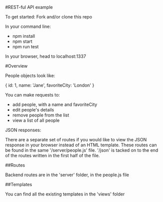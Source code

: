 #REST-ful API example

To get started:
Fork and/or clone this repo

In your command line:

* npm install
* npm start
* npm run test

In your browser, head to localhost:1337

#Overview

People objects look like:

  {
    id: 1,
    name: 'Jane',
    favoriteCity: 'London'
  }

You can make requests to:

* add people, with a name and favoriteCity
* edit people's details
* remove people from the list
* view a list of all people

JSON responses:

There are a separate set of routes if you would like to view the JSON response in your browser instead of an HTML template. These routes can be found in the same '/server/people.js' file. '/json' is tacked on to the end of the routes written in the first half of the file.

##Routes

Backend routes are in the 'server' folder, in the people.js file

##Templates

You can find all the existing templates in the 'views' folder


